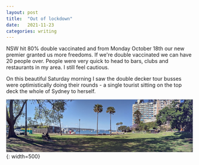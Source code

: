 ```yaml
---
layout: post
title:  "Out of lockdown"
date:   2021-11-23
categories: writing
---
```

NSW hit 80% double vaccinated and from Monday October 18th our new premier granted us more freedoms. If we're double vaccinated we can have 20 people over. People were very quick to head to bars, clubs and restaurants in my area. I still feel cautious.

On this beautiful Saturday morning I saw the double decker tour busses were optimistically doing their rounds - a single tourist sitting on the top deck the whole of Sydney to herself.

![Friday afternoon in Beare Park](/assets/images/221120_beareparkpano.jpg){: width=500}
